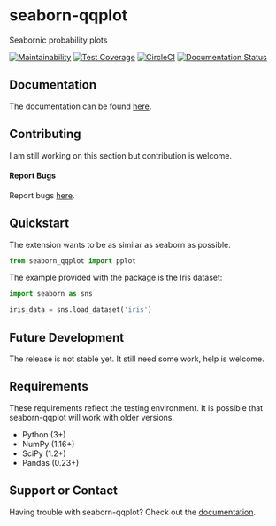 # seaborn-qqplot

Seabornic probability plots

[![Maintainability](https://api.codeclimate.com/v1/badges/b59f5b869f680473473c/maintainability)](https://codeclimate.com/github/RonsenbergVI/seaborn-qqplot/maintainability) [![Test Coverage](https://api.codeclimate.com/v1/badges/b59f5b869f680473473c/test_coverage)](https://codeclimate.com/github/RonsenbergVI/seaborn-qqplot/test_coverage)  [![CircleCI](https://circleci.com/gh/RonsenbergVI/seaborn-qqplot/tree/master.svg?style=svg)](https://app.circleci.com/pipelines/github/RonsenbergVI/seaborn-qqplot) [![Documentation Status](https://readthedocs.org/projects/seaborn-qqplot/badge/?version=latest)](https://seaborn-qqplot.readthedocs.io/en/latest/?badge=latest)



## Documentation

The documentation can be found [here](http://seaborn-qqplot.readthedocs.io/en/latest/).

## Contributing

I am still working on this section but contribution is welcome.

#### Report Bugs

Report bugs [here](https://github.com/ronsenbergVI/seaborn-qqplot/issues).


## Quickstart

The extension wants to be as similar as seaborn as possible.

```python
from seaborn_qqplot import pplot
```

The example provided with the package is the Iris dataset:

```python
import seaborn as sns

iris_data = sns.load_dataset('iris')
```

## Future Development

The release is not stable yet. It still need some work, help is welcome.

## Requirements

These requirements reflect the testing environment.  It is possible
that seaborn-qqplot will work with older versions.

* Python (3+)
* NumPy (1.16+)
* SciPy (1.2+)
* Pandas (0.23+)

## Support or Contact

Having trouble with seaborn-qqplot? Check out the [documentation](http://seaborn-qqplot.readthedocs.io/en/latest/).
